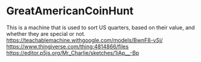 # GreatAmericanCoinHunt
This is a machine that is used to sort US quarters, based on their value, and whether they are special or not.
https://teachablemachine.withgoogle.com/models/BwnF8-vSj/
https://www.thingiverse.com/thing:4814866/files
https://editor.p5js.org/Mr_Charlie/sketches/1iAp__-Bp
